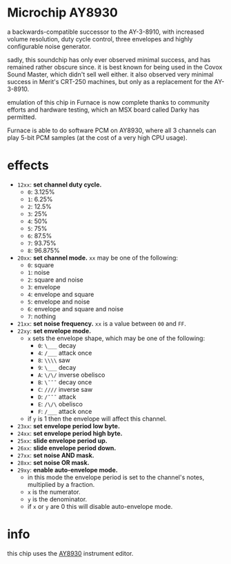 # Microchip AY8930

a backwards-compatible successor to the AY-3-8910, with increased volume resolution, duty cycle control, three envelopes and highly configurable noise generator.

sadly, this soundchip has only ever observed minimal success, and has remained rather obscure since.
it is best known for being used in the Covox Sound Master, which didn't sell well either. it also observed very minimal success in Merit's CRT-250 machines, but only as a replacement for the AY-3-8910.

emulation of this chip in Furnace is now complete thanks to community efforts and hardware testing, which an MSX board called Darky has permitted.

Furnace is able to do software PCM on AY8930, where all 3 channels can play 5-bit PCM samples (at the cost of a very high CPU usage).

# effects

- `12xx`: **set channel duty cycle.**
  - `0`: 3.125%
  - `1`: 6.25%
  - `2`: 12.5%
  - `3`: 25%
  - `4`: 50%
  - `5`: 75%
  - `6`: 87.5%
  - `7`: 93.75%
  - `8`: 96.875%
- `20xx`: **set channel mode.** `xx` may be one of the following:
  - `0`: square
  - `1`: noise
  - `2`: square and noise
  - `3`: envelope
  - `4`: envelope and square
  - `5`: envelope and noise
  - `6`: envelope and square and noise
  - `7`: nothing
- `21xx`: **set noise frequency.** `xx` is a value between `00` and `FF`.
- `22xy`: **set envelope mode.**
  - `x` sets the envelope shape, which may be one of the following:
    - `0`: `\___` decay
    - `4`: `/___` attack once
    - `8`: `\\\\` saw
    - `9`: `\___` decay
    - `A`: `\/\/` inverse obelisco
    - `B`: `\¯¯¯` decay once
    - `C`: `////` inverse saw
    - `D`: `/¯¯¯` attack
    - `E`: `/\/\` obelisco
    - `F`: `/___` attack once
  - if `y` is 1 then the envelope will affect this channel.
- `23xx`: **set envelope period low byte.**
- `24xx`: **set envelope period high byte.**
- `25xx`: **slide envelope period up.**
- `26xx`: **slide envelope period down.**
- `27xx`: **set noise AND mask.**
- `28xx`: **set noise OR mask.**
- `29xy`: **enable auto-envelope mode.**
  - in this mode the envelope period is set to the channel's notes, multiplied by a fraction.
  - `x` is the numerator.
  - `y` is the denominator.
  - if `x` or `y` are 0 this will disable auto-envelope mode.

# info

this chip uses the [AY8930](../4-instrument/ay8930.md) instrument editor.

